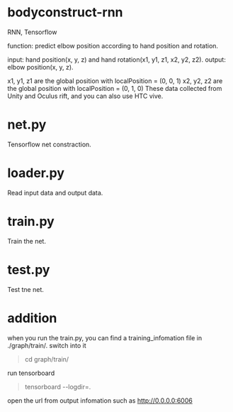 # bodyconstruct-rnn
RNN, Tensorflow

function: predict elbow position according to hand position and rotation.

input: hand position(x, y, z) and hand rotation(x1, y1, z1, x2, y2, z2).
output: elbow position(x, y, z).

x1, y1, z1 are the global position with localPosition = (0, 0, 1) 
x2, y2, z2 are the global position with localPosition = (0, 1, 0)
These data collected from Unity and Oculus rift, and you can also use HTC vive.

# net.py
Tensorflow net constraction.

# loader.py
Read input data and output data.

# train.py
Train the net.

# test.py
Test tne net.

# addition
when you run the train.py, you can find a training_infomation file in ./graph/train/. 
switch into it
   > cd graph/train/
   
run tensorboard
   > tensorboard --logdir=.
   
open the url from output infomation such as http://0.0.0.0:6006

